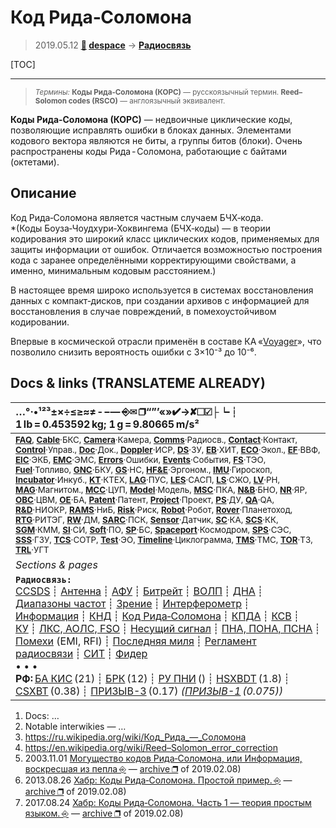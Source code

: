 # Код Рида‑Соломона
> 2019.05.12 **[🚀](../index/index.md) [despace](index.md)** → **[Радиосвязь](comms.md)**

[TOC]

---

> <small>*Термины:* **Коды Рида‑Соломона (КОРС)** — русскоязычный термин. **Reed–Solomon codes (RSCO)** — англоязычный эквивалент.</small>

**Коды Рида‑Соломона (КОРС)** — недвоичные циклические коды, позволяющие исправлять ошибки в блоках данных. Элементами кодового вектора являются не биты, а группы битов (блоки). Очень распространены коды Рида ‑ Соломона, работающие с байтами (октетами).



## Описание

Код Рида‑Соломона является частным случаем БЧХ‑кода.  
*(Коды Боуза‑Чоудхури‑Хоквингема (БЧХ‑коды) — в теории кодирования это широкий класс циклических кодов, применяемых для защиты информации от ошибок. Отличается возможностью построения кода с заранее определёнными корректирующими свойствами, а именно, минимальным кодовым расстоянием.)

В настоящее время широко используется в системах восстановления данных с компакт‑дисков, при создании архивов с информацией для восстановления в случае повреждений, в помехоустойчивом кодировании.

Впервые в космической отрасли применён в составе КА «[Voyager](voyager.md)», что позволило снизить вероятность ошибки с 3×10⁻³ до 10⁻⁶.



<p style="page-break-after:always"> </p>

## Docs & links (TRANSLATEME ALREADY)
|…°·•¹²³±×÷≤≥≈≠ ‑ −— ⎆✉ ❐“”’«»✔→✘☐☑├┕┆ 1 lb = 0.453592 kg; 1 g = 9.80665 m/s²|
|:--|
|<small>**[FAQ](faq.md)**, **[Cable](cable.md)**·БКС, **[Camera](camera.md)**·Камера, **[Comms](comms.md)**·Радиосв., **[Contact](contact.md)**·Контакт, **[Control](control.md)**·Управ., **[Doc](doc.md)**·Док., **[Doppler](doppler.md)**·ИСР, **[DS](ds.md)**·ЗУ, **[EB](eb.md)**·ХИТ, **[ECO](ecology.md)**·Экол., **[EF](ef.md)**·ВВФ, **[ElC](elc.md)**·ЭКБ, **[EMC](emc.md)**·ЭМС, **[Errors](error.md)**·Ошибки, **[Events](event.md)**·События, **[FS](fs.md)**·ТЭО, **[Fuel](fuel.md)**·Топливо, **[GNC](gnc.md)**·БКУ, **[GS](scs.md)**·НС, **[HF&E](hfe.md)**·Эргоном., **[IMU](imu.md)**·Гироскоп, **[Incubator](incubator.md)**·Инкуб., **[KT](kt.md)**·КТЕХ, **[LAG](lag.md)**·ПУC, **[LES](les.md)**·САСП, **[LS](ls.md)**·СЖО, **[LV](lv.md)**·РН, **[MAG](mag.md)**·Магнитом., **[MCC](mcc.md)**·ЦУП, **[Model](model.md)**·Модель, **[MSC](sc.md)**·ПКА, **[N&B](nnb.md)**·БНО, **[NR](nr.md)**·ЯР, **[OBC](obc.md)**·ЦВМ, **[OE](oe.md)**·БА, **[Patent](патент.md)**·Патент, **[Project](project.md)**·Проект, **[PS](ps.md)**·ДУ, **[QA](quality.md)**·QA, **[R&D](rnd.md)**·НИОКР, **[RAMS](rams.md)**·НиБ, **[Risk](risk.md)**·Риск, **[Robot](robotics.md)**·Робот, **[Rover](rover.md)**·Планетоход, **[RTG](rtg.md)**·РИТЭГ, **[RW](rw.md)**·ДМ, **[SARC](sarc.md)**·ПСК, **[Sensor](sensor.md)**·Датчик, **[SC](sc.md)**·КА, **[SCS](scs.md)**·КК, **[SGM](sgm.md)**·КММ, **[SI](si.md)**·СИ, **[Soft](soft.md)**·ПО, **[SP](sp.md)**·БС, **[Spaceport](spaceport.md)**·Космодром, **[SPS](sps.md)**·СЭС, **[SSS](sss.md)**·ГЗУ, **[TCS](tcs.md)**·СОТР, **[Test](test.md)**·ЭО, **[Timeline](timeline.md)**·Циклограмма, **[TMS](tms.md)**·ТМС, **[TOR](tor.md)**·ТЗ, **[TRL](trl.md)**·УГТ</small>|
|*Sections & pages*|
|**`Радиосвязь:`**<br> [CCSDS](ccsds.md) ┊ [Антенна](antenna.md) ┊ [АФУ](afdev.md) ┊ [Битрейт](bitrate.md) ┊ [ВОЛП](ofts.md) ┊ [ДНА](дна.md) ┊ [Диапазоны частот](rf.md) ┊ [Зрение](view.md) ┊ [Интерферометр](interferometer.md) ┊ [Информация](info.md) ┊ [КНД](directivity.md) ┊ [Код Рида‑Соломона](rsco.md) ┊ [КПДА](antenna_ap.md) ┊ [КСВ](swr.md) ┊ [КУ](ку.md) ┊ [ЛКС, АОЛС, FSO](fso.md) ┊ [Несущий сигнал](carrwave.md) ┊ [ПНА, ПОНА, ПСНА](aiad.md) ┊ [Помехи](emi.md) (EMI, RFI) ┊ [Последняя миля](last_mile.md) ┊ [Регламент радиосвязи](rr.md) ┊ [СИТ](etedp.md) ┊ [Фидер](feeder.md) <br>• • •<br> **РФ:** [БА КИС](ба_кис.md) (21) ┊ [БРК](brk_lav.md) (12) ┊ [РУ ПНИ](ру_пни.md) () ┊ [HSXBDT](hsxbdt.md) (1.8) ┊ [CSXBT](csxbt.md) (0.38) ┊ [ПРИЗЫВ-3](prizyv_3.md) (0.17) *([ПРИЗЫВ-1](prizyv_1.md) (0.075))*|

   1. Docs: …
   1. Notable interwikies — …
   1. <https://ru.wikipedia.org/wiki/Код_Рида_—_Соломона>
   1. <https://en.wikipedia.org/wiki/Reed–Solomon_error_correction>
   1. 2003.11.01 [Могущество кодов Рида‑Соломона, или Информация, воскресшая из пепла ⎆](http://samag.ru/archive/article/173) — [archive ❐](f/archive/20031101_1.pdf) of 2019.02.08)
   1. 2013.08.26 [Хабр: Коды Рида‑Соломона. Простой пример. ⎆](https://habr.com/ru/post/191418/) — [archive ❐](f/archive/20130826_1.pdf) of 2019.02.08)
   1. 2017.08.24 [Хабр: Коды Рида‑Соломона. Часть 1 — теория простым языком. ⎆](https://habr.com/ru/company/yadro/blog/336286/) — [archive ❐](f/archive/20170824_1.pdf) of 2019.02.08)
